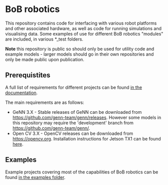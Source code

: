 # BoB robotics
This repository contains code for interfacing with various robot platforms and other associated hardware, as well as code for running simulations and visualising data. Some examples of use for different BoB robotics "modules" are included, in various \*\_test folders.

**Note** this repository is public so should only be used for utility code and example models - larger models should go in their own repositories and only be made public upon publication.

## Prerequistites
A full list of requirements for different projects can be found [in the documentation](https://github.com/BrainsOnBoard/bob_robotics/documentation/requirements.md).

The main requirements are as follows:
* GeNN 3.X - Stable releases of GeNN can be downloaded from https://github.com/genn-team/genn/releases. However some models in this repository may require the 'development' branch from https://github.com/genn-team/genn/.
* Open CV 3.X - OpenCV releases can be downloaded from https://opencv.org. Installation instructions for Jetson TX1 can be found [here](https://devtalk.nvidia.com/default/topic/965134/opencv-3-1-compilation-on-tx1-lets-collect-the-quot-definitive-quot-cmake-settings-).

## Examples
Example projects covering most of the capabilities of BoB robotics can be found [in the examples folder](examples).
